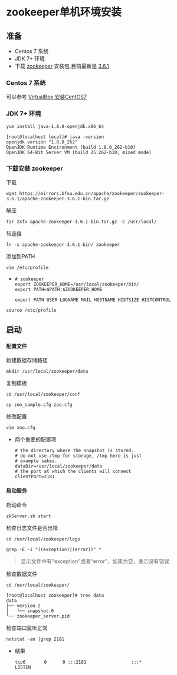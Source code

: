 # zookeeper单机环境安装

## 准备

- Centos 7 系统
- JDK 7+ 环境
- 下载 [zookeeper](https://zookeeper.apache.org/releases.html#download) 安装包,目前最新是 [3.6.1](https://www.apache.org/dyn/closer.lua/zookeeper/zookeeper-3.6.1/apache-zookeeper-3.6.1-bin.tar.gz)

### Centos 7 系统

可以参考 [VirtualBox 安装CentOS7](VirtualBox安装CentOS7 ) 

### JDK 7+ 环境

```shell
yum install java-1.8.0-openjdk.x86_64
```

```shell
[root@localhost local]# java -version
openjdk version "1.8.0_262"
OpenJDK Runtime Environment (build 1.8.0_262-b10)
OpenJDK 64-Bit Server VM (build 25.262-b10, mixed mode)
```

### 下载安装 zookeeper

下载

```shell
wget https://mirrors.bfsu.edu.cn/apache/zookeeper/zookeeper-3.6.1/apache-zookeeper-3.6.1-bin.tar.gz
```

解压

```shell
tar zxfv apache-zookeeper-3.6.1-bin.tar.gz -C /usr/local/
```

软连接

```shell
ln -s apache-zookeeper-3.6.1-bin/ zookeeper
```

添加到PATH 

```shell
vim /etc/profile
```

- ```shell
  # zookeeper
  export ZOOKEEPER_HOME=/usr/local/zookeeper/bin/
  export PATH=$PATH:$ZOOKEEPER_HOME
  
  export PATH USER LOGNAME MAIL HOSTNAME HISTSIZE HISTCONTROL
  ```

```shell
source /etc/profile
```

## 启动

#### 配置文件

新建数据存储路径

```shell
mkdir /usr/local/zookeeper/data
```

复制模板

```shell
cd /usr/local/zookeeper/conf
```

```shell
cp zoo_sample.cfg zoo.cfg
```

修改配置

```shell
vim zoo.cfg
```

- 两个重要的配置项

  ```shell
  # the directory where the snapshot is stored.
  # do not use /tmp for storage, /tmp here is just 
  # example sakes.
  dataDir=/usr/local/zookeeper/data
  # the port at which the clients will connect
  clientPort=2181
  ```

#### 启动服务

启动命令

```shell
zkServer.sh start
```

检查日志文件是否出错

```shell
cd /usr/local/zookeeper/logs
```

```shell
grep -E -i "((exception)|(error))" *
```

> 显示文件中有"exception"或者“error”，如果为空，表示没有错误

检查数据文件

```shell
cd /usr/local/zookeeper/
```

```shell
[root@localhost zookeeper]# tree data
data
├── version-2
│   └── snapshot.0
└── zookeeper_server.pid
```

检查端口监听正常

```shell
netstat -an |grep 2181
```

- 结果

  ```shell
  tcp6       0      0 :::2181                 :::*                    LISTEN
  ```

  

